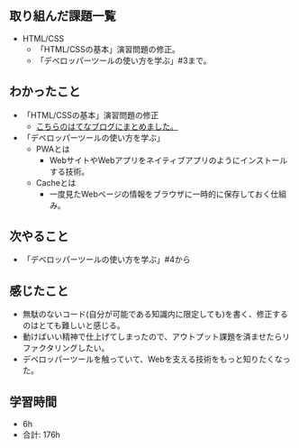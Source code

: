 ## 取り組んだ課題一覧

- HTML/CSS
    - 「HTML/CSSの基本」演習問題の修正。
    - 「デベロッパーツールの使い方を学ぶ」#3まで。
## わかったこと
- 「HTML/CSSの基本」演習問題の修正
    - [こちらのはてなブログにまとめました。](https://yuki0224-1.hatenablog.com/entry/2024/09/05/135544) 
- 「デベロッパーツールの使い方を学ぶ」
    - PWAとは
        - WebサイトやWebアプリをネイティブアプリのようにインストールする技術。
     - Cacheとは
          - 一度見たWebページの情報をブラウザに一時的に保存しておく仕組み。
## 次やること
- 「デベロッパーツールの使い方を学ぶ」#4から
## 感じたこと
- 無駄のないコード(自分が可能である知識内に限定しても)を書く、修正するのはとても難しいと感じる。
- 動けばいい精神で仕上げてしまったので、アウトプット課題を済ませたらリファクタリングしたい。
- デベロッパーツールを触っていて、Webを支える技術をもっと知りたくなった。
## 学習時間

- 6h
- 合計: 176h